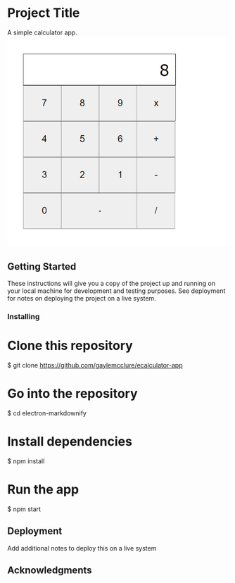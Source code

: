 # Project Title

A simple calculator app. 
![alt text](public/screenshot.png)

## Getting Started

These instructions will give you a copy of the project up and running on
your local machine for development and testing purposes. See deployment
for notes on deploying the project on a live system.


### Installing

# Clone this repository
$ git clone https://github.com/gaylemcclure/ecalculator-app

# Go into the repository
$ cd electron-markdownify

# Install dependencies
$ npm install

# Run the app
$ npm start


## Deployment

Add additional notes to deploy this on a live system


## Acknowledgments



